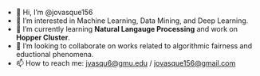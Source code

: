 - 👋 Hi, I’m @jovasque156
- 👀 I’m interested in Machine Learning, Data Mining, and Deep Learning.
- 🌱 I’m currently learning **Natural Langauge Processing** and work on **Hopper Cluster**.
- 💞️ I’m looking to collaborate on works related to algorithmic fairness and eductional phenomena.
- 📫 How to reach me: jvasqu6@gmu.edu / jovasque156@gmail.com

<!---
jovasque156/jovasque156 is a ✨ special ✨ repository because its `README.md` (this file) appears on your GitHub profile.
You can click the Preview link to take a look at your changes.
--->
